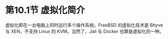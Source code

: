 # 第10.1节 虚拟化简介

虚拟化即在一台电脑上同时运行多个操作系统。FreeBSD 的虚拟化技术是 Bhyve 与 XEN，不支持 Linux 的 KVM。当然了，Jail 与 Docker 也算是虚拟化的一种。
